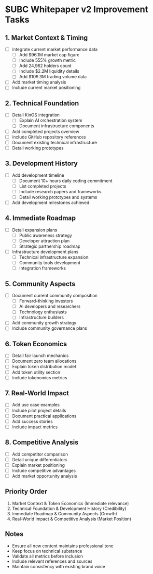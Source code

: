 # $UBC Whitepaper v2 Improvement Tasks

## 1. Market Context & Timing
- [ ] Integrate current market performance data
  - [ ] Add $96.1M market cap figure
  - [ ] Include 555% growth metric
  - [ ] Add 24,962 holders count
  - [ ] Include $2.2M liquidity details
  - [ ] Add $109.3M trading volume data
- [ ] Add market timing analysis
- [ ] Include current market positioning

## 2. Technical Foundation
- [ ] Detail KinOS integration
  - [ ] Explain AI orchestration system
  - [ ] Document infrastructure components
- [ ] Add completed projects overview
- [ ] Include GitHub repository references
- [ ] Document existing technical infrastructure
- [ ] Detail working prototypes

## 3. Development History
- [ ] Add development timeline
  - [ ] Document 10+ hours daily coding commitment
  - [ ] List completed projects
  - [ ] Include research papers and frameworks
  - [ ] Detail working prototypes and systems
- [ ] Add development milestones achieved

## 4. Immediate Roadmap
- [ ] Detail expansion plans
  - [ ] Public awareness strategy
  - [ ] Developer attraction plan
  - [ ] Strategic partnership roadmap
- [ ] Infrastructure development plans
  - [ ] Technical infrastructure expansion
  - [ ] Community tools development
  - [ ] Integration frameworks

## 5. Community Aspects
- [ ] Document current community composition
  - [ ] Forward-thinking investors
  - [ ] AI developers and researchers
  - [ ] Technology enthusiasts
  - [ ] Infrastructure builders
- [ ] Add community growth strategy
- [ ] Include community governance plans

## 6. Token Economics
- [ ] Detail fair launch mechanics
- [ ] Document zero team allocations
- [ ] Explain token distribution model
- [ ] Add token utility section
- [ ] Include tokenomics metrics

## 7. Real-World Impact
- [ ] Add use case examples
- [ ] Include pilot project details
- [ ] Document practical applications
- [ ] Add success stories
- [ ] Include impact metrics

## 8. Competitive Analysis
- [ ] Add competitor comparison
- [ ] Detail unique differentiators
- [ ] Explain market positioning
- [ ] Include competitive advantages
- [ ] Add market opportunity analysis

## Priority Order
1. Market Context & Token Economics (Immediate relevance)
2. Technical Foundation & Development History (Credibility)
3. Immediate Roadmap & Community Aspects (Growth)
4. Real-World Impact & Competitive Analysis (Market Position)

## Notes
- Ensure all new content maintains professional tone
- Keep focus on technical substance
- Validate all metrics before inclusion
- Include relevant references and sources
- Maintain consistency with existing brand voice
